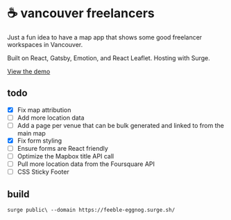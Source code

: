 # ☕ vancouver freelancers

Just a fun idea to have a map app that shows some good freelancer workspaces in Vancouver.

Built on React, Gatsby, Emotion, and React Leaflet. Hosting with Surge.

[View the demo](https://feeble-eggnog.surge.sh/)

## todo

* [x] Fix map attribution
* [ ] Add more location data
* [ ] Add a page per venue that can be bulk generated and linked to from the main map
* [x] Fix form styling
* [ ] Ensure forms are React friendly
* [ ] Optimize the Mapbox title API call
* [ ] Pull more location data from the Foursquare API
* [ ] CSS Sticky Footer

## build

`surge public\ --domain https://feeble-eggnog.surge.sh/`